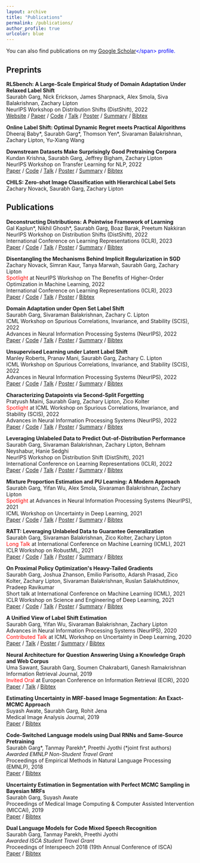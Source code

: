 ```yaml
---
layout: archive
title: "Publications"
permalink: /publications/
author_profile: true
urlcolor: blue
---
```


You can also find publications on my <span style="color:blue">[Google Scholar](https://scholar.google.com/citations?user=SAnJ1hIAAAAJ&hl=en")</span> profile. 

## Preprints

**RLSbench: A Large-Scale Empirical Study of Domain Adaptation Under Relaxed Label Shift**  
Saurabh Garg, Nick Erickson, James Sharpnack, Alex Smola, Siva Balakrishnan,  Zachary Lipton  
NeurIPS Workshop on Distribution Shifts (DistShift), 2022    
<span style="color:blue">[Website](https://sites.google.com/view/rlsbench/)</span> / <span style="color:blue">[Paper](https://arxiv.org/abs/2302.03020)</span> / <span style="color:blue">[Code](https://github.com/acmi-lab/RLSbench)</span> / <span style="color:blue">[Talk]()</span> / <span style="color:blue">[Poster](https://saurabhgarg1996.github.io/files/rlsbench_poster.pdf)</span> / <span style="color:blue">[Summary](javascript:toggleblock('Garg_2023RLS_abs'))</span> / <span style="color:blue">[Bibtex](javascript:toggleblock('Garg_2023RLS_bib'))</span>
<p><i id="Garg_2023RLS_abs" style="display: none;">A large scale study of domain adaptation methods under scenarios where both label distribution and conditionals p(x|y) may shift, highlights brittleness of existing methods and simple fixes that improves the performance.</i></p>
<bibtext xml:space="preserve" id="Garg_2023RLS_bib" style="display: none;">
@article{garg2023RLSBench,     <br>
  title={RLSbench: Domain Adaptation Under Relaxed Label Shift},     <br>
  author={Garg, Saurabh and Erickson, Nick and Sharpnack, James and Smola, Alex and Balakrishnan, Sivaraman and Lipton, Zachary},    <br> 
  year={2023},     <br>
  journal={arXiv preprint arXiv:2302.03020}        <br> 
}
</bibtext>

**Online Label Shift: Optimal Dynamic Regret meets Practical Algorithms**  
Dheeraj Baby\*, Saurabh Garg\*, Thomson Yen\*, Sivaraman Balakrishnan, Zachary Lipton, Yu-Xiang Wang   


**Downstream Datasets Make Surprisingly Good Pretraining Corpora**     
Kundan Krishna, Saurabh Garg, Jeffrey Bigham, Zachary Lipton   
NeurIPS Workshop on Transfer Learning for NLP, 2022     
<span style="color:blue">[Paper](https://arxiv.org/abs/2209.14389)</span> / <span style="color:blue">[Code]()</span> / <span style="color:blue">[Talk]()</span> / <span style="color:blue">[Poster]()</span> / <span style="color:blue">[Summary](javascript:toggleblock('kundan_2022_abs'))</span> / <span style="color:blue">[Bibtex](javascript:toggleblock('kundan_2022_bib'))</span>
<p><i id="kundan_2022_abs" style="display: none;">We observe that pretraining only on the downstream dataset can perform comparably or often even better than pretraining on a huge upstream corpora.  </i></p>
<bibtext xml:space="preserve" id="kundan_2022_bib" style="display: none;">
@article{kundan2022selfpretraining,     <br>
  title={Downstream Datasets Make Surprisingly Good Pretraining Corpora},     <br>
  author={Krishna, Kundan and Garg, Saurabh and Bigham, Jeffrey and Lipton, Zachary},      <br>
  journal={arXiv preprint arXiv:2209.14389},    <br>
  year={2022}
}
</bibtext>




**CHILS: Zero-shot Image Classification with Hierarchical Label Sets**    
Zachary Novack, Saurabh Garg, Zachary Lipton




## Publications

**Deconstructing Distributions: A Pointwise Framework of Learning**   
Gal Kaplun\*, Nikhil Ghosh\*, Saurabh Garg, Boaz Barak, Preetum Nakkiran   
NeurIPS Workshop on Distribution Shifts (DistShift), 2022   
International Conference on Learning Representations (ICLR), 2023    
<span style="color:blue">[Paper](https://arxiv.org/abs/2202.09931)</span> / <span style="color:blue">[Code]()</span> / <span style="color:blue">[Talk]()</span> / <span style="color:blue">[Poster]()</span> / <span style="color:blue">[Summary](javascript:toggleblock('kalpun2022_DD_abs'))</span> / <span style="color:blue">[Bibtex](javascript:toggleblock('kalpun2022_DD_bib'))</span>
<p><i id="kalpun2022_DD_abs" style="display: none;">We propose a new lens for studying the pointwise performance of learning algorithms which reveals new insights into their behavior and goes beyond traditional notions of in-distribution and "out-of-distribution" learning. </i></p>
<bibtext xml:space="preserve" id="kalpun2022_DD_bib" style="display: none;">
@inproceedings{kaplun2022deconstructing,     <br>
  title={Deconstructing Distributions: A Pointwise Framework of Learning},     <br>
  author={Kaplun, Gal and Ghosh, Nikhil and Garg, Saurabh and Barak, Boaz and Nakkiran, Preetum},      <br>
  booktitle={International Conference on Learning Representations (ICLR)},    <br>
  year={2022}
}
</bibtext>


**Disentangling the Mechanisms Behind Implicit Regularization in SGD**    
Zachary Novack, Simran Kaur, Tanya Marwah, Saurabh Garg, Zachary Lipton    
<span style="color:red">Spotlight</span> at NeurIPS Workshop on The Benefits of Higher-Order Optimization in Machine Learning, 2022     
International Conference on Learning Representations (ICLR), 2023    
<span style="color:blue">[Paper](https://arxiv.org/abs/2211.15853)</span> / <span style="color:blue">[Code]()</span> / <span style="color:blue">[Talk]()</span> / <span style="color:blue">[Poster]()</span> / <span style="color:blue">[Bibtex](javascript:toggleblock('novack2023_bib'))</span>
<bibtext xml:space="preserve" id="novack2023_bib" style="display: none;">
@inproceedings{novack2023disentangling,     <br>
  title={Disentangling the Mechanisms Behind Implicit Regularization in SGD},     <br>
  author={Novack, Zachary and Kaur, Simran and Marwah, Tanya and Garg, Saurabh and Lipton, Zachary,      <br>
  booktitle={International Conference on Learning Representations (ICLR)},    <br>
  year={2023}
}
</bibtext>

**Domain Adaptation under Open Set Label Shift**    
Saurabh Garg, Sivaraman Balakrishnan, Zachary C. Lipton    
ICML Workshop on Spurious Correlations, Invariance, and Stability (SCIS), 2022  
Advances in Neural Information Processing Systems (NeurIPS), 2022    
<span style="color:blue">[Paper](https://arxiv.org/abs/2207.13048)</span> / <span style="color:blue">[Code](https://github.com/acmi-lab/Open-Set-Label-Shift)</span> / <span style="color:blue">[Talk](https://slideslive.com/38986250/domain-adaptation-under-open-set-label-shift?ref=speaker-37449)</span> / <span style="color:blue">[Poster]()</span> / <span style="color:blue">[Summary](javascript:toggleblock('garg2022_OSLS_abs'))</span> / <span style="color:blue">[Bibtex](javascript:toggleblock('garg2022_OSLS_bib'))</span>
<p><i id="garg2022_OSLS_abs" style="display: none;">We introduce the problem of domain adaptation under Open Set Label Shift (OSLS) where the label distribution can change arbitrarily and a new class may arrive during deployment, but the class-conditional distributions p(x|y) are domain-invariant. </i></p>
<bibtext xml:space="preserve" id="garg2022_OSLS_bib" style="display: none;">
@inproceedings{garg2022OSLS, <br>
 title={Domain Adaptation under Open Set Label Shift}, <br>
 author={Garg, Saurabh and  Balakrishnan, Sivaraman and Lipton, Zachary}, <br>
 year={2022}, <br>
 booktitle={Advances in Neural Information Processing Systems (NeurIPS)}
}
</bibtext>

**Unsupervised Learning under Latent Label Shift**   
Manley Roberts, Pranav Mani, Saurabh Garg, Zachary C. Lipton    
ICML Workshop on Spurious Correlations, Invariance, and Stability (SCIS), 2022   
Advances in Neural Information Processing Systems (NeurIPS), 2022    
<span style="color:blue">[Paper](https://arxiv.org/abs/2207.13179)</span> / <span style="color:blue">[Code]()</span> / <span style="color:blue">[Talk]()</span> / <span style="color:blue">[Poster]()</span> / <span style="color:blue">[Summary](javascript:toggleblock('roberts2022_LLS_abs'))</span> / <span style="color:blue">[Bibtex](javascript:toggleblock('roberts2022_LLS_bib'))</span>
<p><i id="roberts2022_LLS_abs" style="display: none;">We introduce unsupervised learning under Latent Label Shift (LLS), where we have access to unlabeled data from multiple domains such that the label marginals p_d(y) can shift across domains but the class conditionals p(x|y) do not.</i></p>
<bibtext xml:space="preserve" id="roberts2022_LLS_bib" style="display: none;">
@inproceedings{roberts2022LLS, <br>
 title={Unsupervised Learning under Latent Label Shift}, <br>
 author={Roberts, Manley and Mani, Pranav and Garg, Saurabh and Lipton, Zachary}, <br>
 year={2022}, <br>
 booktitle={Advances in Neural Information Processing Systems (NeurIPS)}
}
</bibtext>


**Characterizing Datapoints via Second-Split Forgetting**  
Pratyush Maini, Saurabh Garg, Zachary Lipton, Zico Kolter  
<span style="color:red">Spotlight</span> at ICML Workshop on Spurious Correlations, Invariance, and Stability (SCIS), 2022  
Advances in Neural Information Processing Systems (NeurIPS), 2022  
<span style="color:blue">[Paper](https://arxiv.org/abs/2210.15031)</span> / <span style="color:blue">[Code](https://github.com/pratyushmaini/ssft)</span> / <span style="color:blue">[Talk]()</span> / <span style="color:blue">[Poster]()</span> / <span style="color:blue">[Summary](javascript:toggleblock('maini2022_ssft_abs'))</span> / <span style="color:blue">[Bibtex](javascript:toggleblock('maini2022_ssft_bib'))</span>
<p><i id="maini2022_ssft_abs" style="display: none;">We analyze the forgetting and learning dynamics of neural networks to characterize different types of hard examples as belonging to mislabeled, rare and complex categories..</i></p>
<bibtext xml:space="preserve" id="maini2022_ssft_bib" style="display: none;">
@inproceedings{maini2022ssft, <br>
 title={Characterizing Datapoints via Second-Split Forgetting}, <br>
 author={Maini, Pratyush and Garg, Saurabh and Kolter, Zico and Lipton, Zachary}, <br>
 year={2022}, <br>
 booktitle={Advances in Neural Information Processing Systems (NeurIPS)}
}
</bibtext>




**Leveraging Unlabeled Data to Predict Out-of-Distribution Performance**   
Saurabh Garg, Sivaraman Balakrishnan, Zachary Lipton, Behnam Neyshabur, Hanie Sedghi  
NeurIPS Workshop on Distribution Shift (DistShift), 2021   
International Conference on Learning Representations (ICLR), 2022   
<span style="color:blue">[Paper](https://arxiv.org/abs/2201.04234)</span> / <span style="color:blue">[Code](https://github.com/saurabhgarg1996/ATC_code)</span> / <span style="color:blue">[Talk]()</span> / <span style="color:blue">[Poster]()</span> / <span style="color:blue">[Summary](javascript:toggleblock('garg2022_ATC_abs'))</span> / <span style="color:blue">[Bibtex](javascript:toggleblock('garg2022_ATC_bib'))</span>
<p><i id="garg2022_ATC_abs" style="display: none;">Given access to labeled source data and unlabeled target data, we investigate methods to predict target domain performance and find a simple method that does surprisingly well.We also explore the theoretical foundations of the problem, proving that identifying the accuracy is just as hard as identifying the optimal predictor. </i></p>
<bibtext xml:space="preserve" id="garg2022_ATC_bib" style="display: none;">
@inproceedings{garg2022ATC, <br>
 title={Leveraging Unlabeled Data to Predict Out-of-Distribution Performance}, <br>
 author={Garg, Saurabh and Balakrishnan, Sivaraman and Lipton, Zachary and Neyshabur, Behnam and Sedghi, Hanie}, <br>
 year={2022}, <br>
 booktitle={International Conference on Learning Representations (ICLR)}  
}
</bibtext>

**Mixture Proportion Estimation and PU Learning: A Modern Approach**  
Saurabh Garg, Yifan Wu, Alex Smola, Sivaraman Balakrishnan, Zachary Lipton  
<span style="color:red">Spotlight</span> at Advances in Neural Information Processing Systems (NeurIPS), 2021       
ICML Workshop on Uncertainty in Deep Learning, 2021   
<span style="color:blue">[Paper](https://arxiv.org/abs/2111.00980)</span> / <span style="color:blue">[Code](https://github.com/acmi-lab/PU_learning)</span> / <span style="color:blue">[Talk](https://slideslive.com/38969149/mixture-proportion-estimation-and-pu-learning-a-modern-approach)</span> / <span style="color:blue">[Poster](https://drive.google.com/file/d/1liowCWEHxMZH2Ag5ozaJfAG58RCwOh86/view?usp=sharing)</span> / <span style="color:blue">[Summary](javascript:toggleblock('garg2021_PU_learning_abs'))</span> / <span style="color:blue">[Bibtex](javascript:toggleblock('garg2021_PU_learning_bib'))</span>
<p><i id="garg2021_PU_learning_abs" style="display: none;">Given only Positive (P) and Unlabeled (U) data, containing both P and Negative (N) samples, we propose new approaches to estimate fraction of P in U and learn P vs N classifier. </i></p>
<bibtext xml:space="preserve" id="garg2021_PU_learning_bib" style="display: none;">
@inproceedings{garg2021PUlearning, <br> 
 title={Mixture Proportion Estimation and {PU} Learning: A Modern Approach}, <br>
 author={Garg, Saurabh and Wu, Yifan and Smola, Alex and Balakrishnan, Sivaraman and Lipton, Zachary}, <br>
 year={2021}, <br>
 booktitle={Advances in Neural Information Processing Systems (NeurIPS)}   
}
</bibtext>

**RATT: Leveraging Unlabeled Data to Guarantee Generalization**   
Saurabh Garg, Sivaraman Balakrishnan, Zico Kolter, Zachary Lipton   
<span style="color:red">Long Talk</span> at International Conference on Machine Learning (ICML), 2021   
ICLR Workshop on RobustML, 2021   
<span style="color:blue">[Paper](https://arxiv.org/abs/2105.00303)</span> / <span style="color:blue">[Code](https://github.com/acmi-lab/RATT_generalization_bound)</span> / <span style="color:blue">[Talk](https://slideslive.com/38958661/ratt-leveraging-unlabeled-data-to-guarantee-generalization)</span> / <span style="color:blue">[Poster](https://drive.google.com/file/d/1H25csKq622EDMtw2en-aDQxqNcP1Mcdg/view?usp=sharing)</span> / <span style="color:blue">[Summary](javascript:toggleblock('garg2021_RATT_abs'))</span> / <span style="color:blue">[Bibtex](javascript:toggleblock('garg2021_RATT_bib'))</span>
<p><i id="garg2021_RATT_abs" style="display: none;">We introduce a method that leverages unlabeled data to produce generalization bound.  When a trained model fits clean training data well but randomly labeled training data added in poorly, we show that its generalization to the population is guaranteed.</i></p>
<bibtext xml:space="preserve" id="garg2021_RATT_bib" style="display: none;">
@inproceedings{garg2021RATT, <br>
 title={ {RATT}: Leveraging Unlabeled Data to Guarantee Generalization}, <br>
 author={Garg, Saurabh and Balakrishnan, Sivaraman and Kolter, Zico and Lipton, Zachary}, <br>
 year={2021}, <br>
 booktitle={International Conference on Machine Learning (ICML)}  
}
</bibtext>


**On Proximal Policy Optimization's Heavy-Tailed Gradients**   
Saurabh Garg, Joshua Zhanson, Emilio Parisotto, Adarsh Prasad, Zico Kolter, Zachary Lipton, Sivaraman Balakrishnan, Ruslan Salakhutdinov, Pradeep Ravikumar    
Short talk at International Conference on Machine Learning (ICML), 2021   
ICLR Workshop on Science and Engineering of Deep Learning, 2021    
<span style="color:blue">[Paper](https://arxiv.org/abs/2102.10264)</span> / <span style="color:blue">[Code]()</span> / <span style="color:blue">[Talk](https://slideslive.com/38959028/on-proximal-policy-optimizations-heavytailed-gradients?ref=speaker-37449-latest)</span> / <span style="color:blue">[Poster](https://drive.google.com/file/d/1U2GxKvBqEC32vY-DZxnzHT80rj8fePqr/view?usp=sharing)</span> / <span style="color:blue">[Summary](javascript:toggleblock('garg2021_PPO_abs'))</span> / <span style="color:blue">[Bibtex](javascript:toggleblock('garg2021_PPO_bib'))</span>
<p><i id="garg2021_PPO_abs" style="display: none;">We empirically characterized PPO’s gradients, demonstrating that they become more heavy-tailed as training proceeds. We examined issues due to heavy-tailed nature of gradients and show that PPO clipping heuristics offset heavy-tailedness in gradients. </i></p>
<bibtext xml:space="preserve" id="garg2021_PPO_bib" style="display: none;">
@inproceedings{garg2021PPO, <br>
 title={ On Proximal Policy Optimization’s Heavy-tailed Gradients}, <br>
 author={Garg, Saurabh and Zhanson, Joshua and Parisotto, Emilio and Prasad, Adarsh and Kolter, J Zico and Balakrishnan, Sivaraman and Lipton, Zachary C and Salakhutdinov, Ruslan and Ravikumar, Pradeep}, <br>
 year={2021}, <br>
 booktitle={International Conference on Machine Learning (ICML)}  
}
</bibtext>

**A Unified View of Label Shift Estimation**   
Saurabh Garg, Yifan Wu, Sivaraman Balakrishnan, Zachary Lipton  
Advances in Neural Information Processing Systems (NeurIPS), 2020        
<span style="color:red">Contributed Talk</span> at ICML Workshop on Uncertainty in Deep Learning, 2020    
<span style="color:blue">[Paper](https://arxiv.org/abs/2003.07554)</span> / <span style="color:blue">[Talk](https://slideslive.com/38930578/a-unified-view-of-label-shift-estimation?ref=speaker-37449-latest)</span> / <span style="color:blue">[Poster](https://drive.google.com/file/d/13hpynIYM69nSRqj-7CHdvEdG7amC9phy/view?usp=sharing)</span> / <span style="color:blue">[Summary](javascript:toggleblock('garg2021_labelshift_abs'))</span> / <span style="color:blue">[Bibtex](javascript:toggleblock('garg2021_labelshift_bib'))</span>
<p><i id="garg2021_labelshift_abs" style="display: none;">We provide a unified framework relating techniques that use off-the-shelf predictors for label shift estimation. We argue that these methods all employ calibration, either explicitly or implicitly, differing only in the choice of calibration method and their optimization objective. </i></p>
<bibtext xml:space="preserve" id="garg2021_labelshift_bib" style="display: none;">
@inproceedings{garg2020labelshift, <br>
 title={ A Unified View of Label Shift Estimation}, <br>
 author={Garg, Saurabh and Wu, Yifan and Balakrishnan, Sivaraman and Lipton, Zachary}, <br>
 year={2020}, <br>
 booktitle={Advances in Neural Information Processing Systems (NeurIPS)}   
}
</bibtext>



**Neural Architecture for Question Answering Using a Knowledge Graph and Web Corpus**  
Uma Sawant, Saurabh Garg, Soumen Chakrabarti, Ganesh Ramakrishnan  
Information Retrieval Journal, 2019      
<span style="color:red">Invited Oral</span> at European Conference on Information Retrieval (ECIR), 2020    
<span style="color:blue">[Paper](https://arxiv.org/abs/1706.00973)</span> / <span style="color:blue">[Talk](https://youtu.be/cVZ3Qj8sJCk?t=24540)</span> / <span style="color:blue">[Bibtex](javascript:toggleblock('garg2019_QA_bib'))</span>
<bibtext xml:space="preserve" id="garg2019_QA_bib" style="display: none;">
@article{sawant2019neural,
  title={Neural architecture for question answering using a knowledge graph and web corpus}, <br>
  author={Sawant, Uma and Garg, Saurabh and Chakrabarti, Soumen and Ramakrishnan, Ganesh}, <br>
  journal={Information Retrieval Journal}, <br>
  volume={22}, <br>
  number={3}, <br>
  pages={324--349}, <br>
  year={2019}, <br>
  publisher={Springer}<br>
}
</bibtext>

**Estimating Uncertainty in MRF-based Image Segmentation: An Exact-MCMC Approach**  
Suyash Awate, Saurabh Garg, Rohit Jena  
Medical Image Analysis Journal, 2019      
<span style="color:blue">[Paper](https://doi.org/10.1016/j.media.2019.04.014)</span> / <span style="color:blue">[Bibtex](javascript:toggleblock('garg2019_MEDIA_bib'))</span>
<bibtext xml:space="preserve" id="garg2019_MEDIA_bib" style="display: none;">
@article{awate2019estimating,<br>
  title={Estimating uncertainty in MRF-based image segmentation: A perfect-MCMC approach},<br>
  author={Awate, Suyash P and Garg, Saurabh and Jena, Rohit},<br>
  journal={Medical image analysis},<br>
  volume={55},<br>
  pages={181--196},<br>
  year={2019},<br>
  publisher={Elsevier}<br>
}
</bibtext>

**Code-Switched Language models using Dual RNNs and Same-Source Pretraining**  
Saurabh Garg\*, Tanmay Parekh\*, Preethi Jyothi (\*joint first authors)  
*Awarded EMNLP Non-Student Travel Grant*  
Proceedings of Empirical Methods in Natural Language Processing (EMNLP), 2018     
<span style="color:blue">[Paper](http://aclweb.org/anthology/D18-1346)</span> / <span style="color:blue">[Bibtex](javascript:toggleblock('garg2018_EMNLP_bib'))</span>
<bibtext xml:space="preserve" id="garg2018_EMNLPA_bib" style="display: none;">
@inproceedings{garg2018code,<br>
  title={Code-switched Language Models Using Dual RNNs and Same-Source Pretraining},<br>
  author={Garg, Saurabh and Parekh, Tanmay and Jyothi, Preethi},<br>
  booktitle={Proceedings of the 2018 Conference on Empirical Methods in Natural Language Processing},<br>
  pages={3078--3083},<br>
  year={2018}<br>
}
</bibtext>

**Uncertainty Estimation in Segmentation with Perfect MCMC Sampling in Bayesian MRFs**  
Saurabh Garg, Suyash Awate  
Proceedings of Medical Image Computing & Computer Assisted Intervention (MICCAI), 2019   
<span style="color:blue">[Paper](https://link.springer.com/chapter/10.1007/978-3-030-00928-1_76)</span> / <span style="color:blue">[Bibtex](javascript:toggleblock('garg2018_MICCAI_bib'))</span>
<bibtext xml:space="preserve" id="garg2018_MICCAI_bib" style="display: none;">
@inproceedings{garg2018perfect,<br>
  title={Perfect MCMC sampling in Bayesian MRFs for uncertainty estimation in segmentation},<br>
  author={Garg, Saurabh and Awate, Suyash P},<br>
  booktitle={International Conference on Medical Image Computing and Computer-Assisted Intervention},<br>
  pages={673--681},<br>
  year={2018},<br>
  organization={Springer}<br>
}
</bibtext>

**Dual Language Models for Code Mixed Speech Recognition**  
Saurabh Garg, Tanmay Parekh, Preethi Jyothi   
*Awarded ISCA Student Travel Grant*  
Proceedings of Interspeech 2018 (19th Annual Conference of ISCA)     
<span style="color:blue">[Paper](https://www.semanticscholar.org/paper/Dual-Language-Models-for-Code-Switched-Speech-Garg-Parekh/5c0371c3e34722f0fbdf5669c8e5361fac60bbcd)</span> / <span style="color:blue">[Bibtex](javascript:toggleblock('garg2018_Interspeech_bib'))</span>
<bibtext xml:space="preserve" id="garg2018_Interspeech_bib" style="display: none;">
@article{garg2017dual,<br>
  title={Dual language models for code switched speech recognition},<br>
  author={Garg, Saurabh and Parekh, Tanmay and Jyothi, Preethi},<br>
  journal={arXiv preprint arXiv:1711.01048},<br>
  year={2017}<br>
}
</bibtext>

